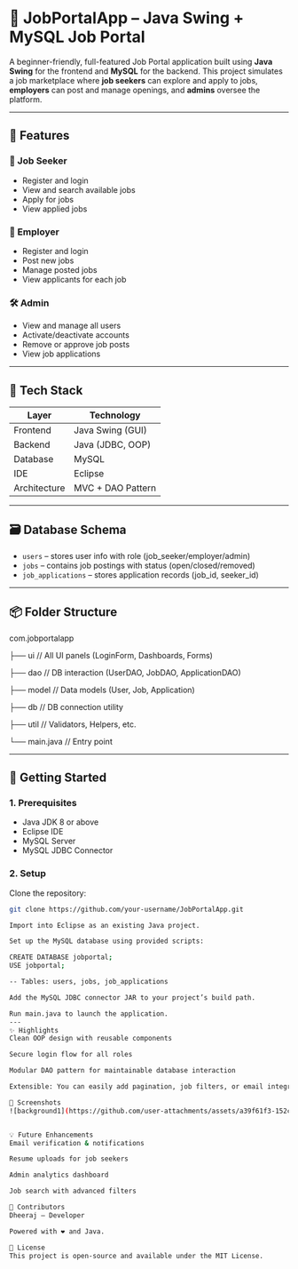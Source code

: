 # 💼 JobPortalApp – Java Swing + MySQL Job Portal

A beginner-friendly, full-featured Job Portal application built using **Java Swing** for the frontend and **MySQL** for the backend. This project simulates a job marketplace where **job seekers** can explore and apply to jobs, **employers** can post and manage openings, and **admins** oversee the platform.

---

## 📌 Features

### 👤 Job Seeker
- Register and login
- View and search available jobs
- Apply for jobs
- View applied jobs

### 🏢 Employer
- Register and login
- Post new jobs
- Manage posted jobs
- View applicants for each job

### 🛠️ Admin
- View and manage all users
- Activate/deactivate accounts
- Remove or approve job posts
- View job applications

---

## 🧱 Tech Stack

| Layer         | Technology     |
|--------------|----------------|
| Frontend     | Java Swing (GUI) |
| Backend      | Java (JDBC, OOP) |
| Database     | MySQL           |
| IDE          | Eclipse         |
| Architecture | MVC + DAO Pattern |

---

## 🗃️ Database Schema

- `users` – stores user info with role (job_seeker/employer/admin)
- `jobs` – contains job postings with status (open/closed/removed)
- `job_applications` – stores application records (job_id, seeker_id)

---

## 📦 Folder Structure

com.jobportalapp

├── ui // All UI panels (LoginForm, Dashboards, Forms)

├── dao // DB interaction (UserDAO, JobDAO, ApplicationDAO)

├── model // Data models (User, Job, Application)

├── db // DB connection utility

├── util // Validators, Helpers, etc.

└── main.java // Entry point


---

## 🚀 Getting Started

### 1. Prerequisites
- Java JDK 8 or above
- Eclipse IDE
- MySQL Server
- MySQL JDBC Connector

### 2. Setup
Clone the repository:
   ```bash
   git clone https://github.com/your-username/JobPortalApp.git

Import into Eclipse as an existing Java project.

Set up the MySQL database using provided scripts:

CREATE DATABASE jobportal;
USE jobportal;

-- Tables: users, jobs, job_applications

Add the MySQL JDBC connector JAR to your project’s build path.

Run main.java to launch the application.
---
✨ Highlights
Clean OOP design with reusable components

Secure login flow for all roles

Modular DAO pattern for maintainable database interaction

Extensible: You can easily add pagination, job filters, or email integration

📸 Screenshots
![background1](https://github.com/user-attachments/assets/a39f61f3-152c-41dd-8591-5b2644835e43)


💡 Future Enhancements
Email verification & notifications

Resume uploads for job seekers

Admin analytics dashboard

Job search with advanced filters

🤝 Contributors
Dheeraj – Developer

Powered with ❤️ and Java.

📝 License
This project is open-source and available under the MIT License.
